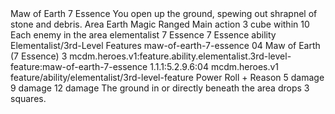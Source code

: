 <ability>
  <name>Maw of Earth</name>
  <cost>7 Essence</cost>
  <flavor>You open up the ground, spewing out shrapnel of stone and debris.</flavor>
  <keywords>
    <keyword>Area</keyword>
    <keyword>Earth</keyword>
    <keyword>Magic</keyword>
    <keyword>Ranged</keyword>
  </keywords>
  <type>Main action</type>
  <distance>3 cube within 10</distance>
  <target>Each enemy in the area</target>
  <metadata>
    <class>elementalist</class>
    <cost>7 Essence</cost>
    <cost_amount>7</cost_amount>
    <cost_resource>Essence</cost_resource>
    <feature_type>ability</feature_type>
    <file_dpath>Elementalist/3rd-Level Features</file_dpath>
    <item_id>maw-of-earth-7-essence</item_id>
    <item_index>04</item_index>
    <item_name>Maw of Earth (7 Essence)</item_name>
    <level>3</level>
    <scc>mcdm.heroes.v1:feature.ability.elementalist.3rd-level-feature:maw-of-earth-7-essence</scc>
    <scdc>1.1.1:5.2.9.6:04</scdc>
    <source>mcdm.heroes.v1</source>
    <type>feature/ability/elementalist/3rd-level-feature</type>
  </metadata>
  <effects>
    <effect type="roll">
      <roll>Power Roll + Reason</roll>
      <t1>5 damage</t1>
      <t2>9 damage</t2>
      <t3>12 damage</t3>
    </effect>
    <effect type="mundane">The ground in or directly beneath the area drops 3 squares.</effect>
  </effects>
</ability>
